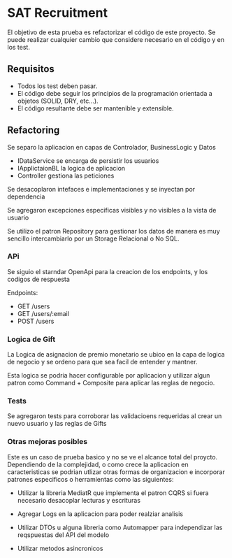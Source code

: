 # SAT Recruitment

El objetivo de esta prueba es refactorizar el código de este proyecto.
Se puede realizar cualquier cambio que considere necesario en el código y en los test.


## Requisitos 

- Todos los test deben pasar.
- El código debe seguir los principios de la programación orientada a objetos (SOLID, DRY, etc...).
- El código resultante debe ser mantenible y extensible.


## Refactoring

Se separo la aplicacion en capas de Controlador, BusinessLogic y Datos

* IDataService se encarga de persistir los usuarios
* IApplictaionBL la logica de aplicacion
* Controller gestiona las peticiones

Se desacoplaron intefaces e implementaciones y se inyectan por dependencia

Se agregaron excepciones especificas visibles y no visibles a la vista de usuario

Se utilizo el patron Repository para gestionar los datos de manera es muy sencillo intercambiarlo por un Storage Relacional o No SQL.

### APi
Se siguio el starndar OpenApi para la creacion de los endpoints, y los codigos de respuesta

Endpoints:
* GET /users
* GET /users/:email
* POST /users

### Logica de Gift
La Logica de asignacion de premio monetario se ubico en la capa de logica de negocio y se ordeno para que sea facil de entender y mantner. 

Esta logica se podria hacer configurable por aplicacion y utilizar algun patron como Command + Composite para aplicar las reglas de negocio.

### Tests
Se agregaron tests para corroborar las validacioens requeridas al crear un nuevo usuario y las reglas de Gifts


### Otras mejoras posibles

Este es un caso de prueba basico y no se ve el alcance total del proycto.
Dependiendo de la complejidad, o como crece la aplicacion en caracteristicas se  podrian utlizar otras formas de organizacion e incorporar patrones especificos o herramientas como las siguientes:

* Utilizar la libreria MediatR que implementa el patron CQRS si fuera necesario desacoplar lecturas y escrituras

* Agregar Logs en la aplicacion para poder realziar analisis

* Utilizar DTOs u alguna libreria como Automapper para independizar las reqspuestas del API del modelo

* Utilizar metodos asincronicos



